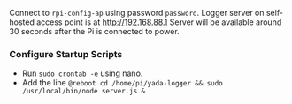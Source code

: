 Connect to ```rpi-config-ap``` using password ```password```.
Logger server on self-hosted access point is at http://192.168.88.1
Server will be available around 30 seconds after the Pi is connected to power.

### Configure Startup Scripts
* Run ```sudo crontab -e``` using nano.
* Add the line ```@reboot cd /home/pi/yada-logger && sudo /usr/local/bin/node server.js &```
